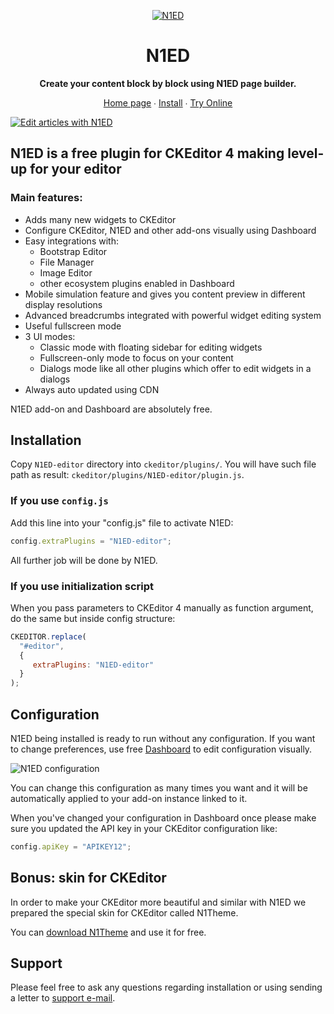 <p align="center">
    <a href="https://n1ed.com/"><img src="https://n1ed.com/img/favicons/favicon-64x64.png" alt="N1ED" /></a>
</p>

<h1 align="center">N1ED</h1>

<p align="center">
    <strong>Create your content block by block using N1ED page builder.</strong>
</p>

<p align="center">
    <a href="https://n1ed.com/">Home page</a> ∙ <a href="https://n1ed.com/doc/install-ckeditor-plugin/">Install</a> ∙ <a href="https://n1ed.com/demo/">Try Online</a>
</p>

[![Edit articles with N1ED](https://n1ed.com/img/index/main-screenshot.jpg)](https://n1ed.com)

## N1ED is a free plugin for CKEditor 4 making level-up for your editor

### Main features:

- Adds many new widgets to CKEditor
- Configure CKEditor, N1ED and other add-ons visually using Dashboard
- Easy integrations with:
    - Bootstrap Editor
    - File Manager
    - Image Editor
    - other ecosystem plugins enabled in Dashboard
- Mobile simulation feature and gives you content preview in different display resolutions
- Advanced breadcrumbs integrated with powerful widget editing system
- Useful fullscreen mode
- 3 UI modes:
    - Classic mode with floating sidebar for editing widgets
    - Fullscreen-only mode to focus on your content
    - Dialogs mode like all other plugins which offer to edit widgets in a dialogs
- Always auto updated using CDN

N1ED add-on and Dashboard are absolutely free.


## Installation

Copy `N1ED-editor` directory into `ckeditor/plugins/`.
You will have such file path as result: `ckeditor/plugins/N1ED-editor/plugin.js`.

### If you use `config.js`
Add this line into your "config.js" file to activate N1ED:

```js
config.extraPlugins = "N1ED-editor";
```

All further job will be done by N1ED.

### If you use initialization script
When you pass parameters to CKEditor 4 manually as function argument, do the same but inside config structure:
```js
CKEDITOR.replace(
  "#editor",
  {
     extraPlugins: "N1ED-editor"
  }
);
```

## Configuration

N1ED being installed is ready to run without any configuration.
If you want to change preferences, use free [Dashboard](https://n1ed.com/dashboard) to edit configuration visually.

![N1ED configuration](https://n1ed.com/img/screenshots/docs/widgets/config-editor/visual-configuration.png)

You can change this configuration as many times you want and it will be automatically applied to your add-on instance linked to it.

When you've changed your configuration in Dashboard once please make sure you updated the API key in your CKEditor configuration like:

```js
config.apiKey = "APIKEY12";
```


## Bonus: skin for CKEditor

In order to make your CKEditor more beautiful and similar with N1ED we prepared the special skin for CKEditor called N1Theme.

You can [download N1Theme](https://ckeditor.com/cke4/addon/n1theme) and use it for free.

## Support

Please feel free to ask any questions regarding installation or using sending a letter to [support e-mail](mailto:support@helpdesk.edsdk.com).
